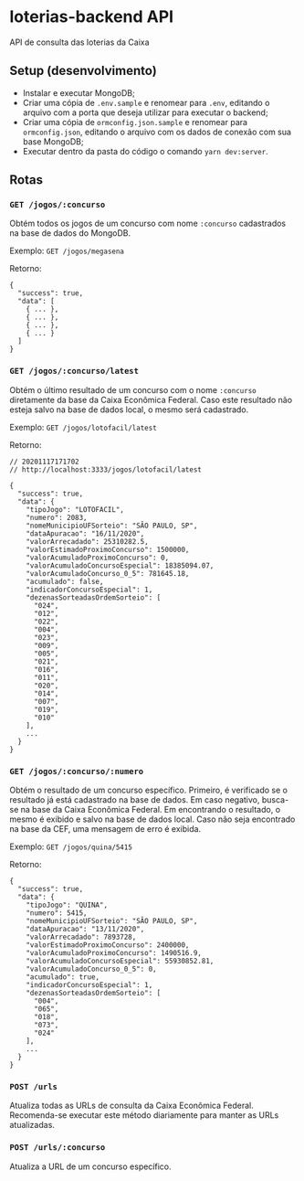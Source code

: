 # loterias-backend API
API de consulta das loterias da Caixa

## Setup (desenvolvimento)
* Instalar e executar MongoDB;
* Criar uma cópia de `.env.sample` e renomear para `.env`, editando o arquivo com a porta que deseja utilizar para executar o backend;
* Criar uma cópia de `ormconfig.json.sample` e renomear para `ormconfig.json`, editando o arquivo com os dados de conexão com sua base MongoDB;
* Executar dentro da pasta do código o comando `yarn dev:server`.

## Rotas

### `GET /jogos/:concurso`
Obtém todos os jogos de um concurso com nome `:concurso` cadastrados na base de
dados do MongoDB.

Exemplo: `GET /jogos/megasena`

Retorno:
```
{
  "success": true,
  "data": [
    { ... },
    { ... },
    { ... },
    { ... }
  ]
}
```

### `GET /jogos/:concurso/latest`
Obtém o último resultado de um concurso com o nome `:concurso` diretamente da base
da Caixa Econômica Federal. Caso este resultado não esteja salvo na base de dados
local, o mesmo será cadastrado.

Exemplo: `GET /jogos/lotofacil/latest`

Retorno:
```
// 20201117171702
// http://localhost:3333/jogos/lotofacil/latest

{
  "success": true,
  "data": {
    "tipoJogo": "LOTOFACIL",
    "numero": 2083,
    "nomeMunicipioUFSorteio": "SÃO PAULO, SP",
    "dataApuracao": "16/11/2020",
    "valorArrecadado": 25310282.5,
    "valorEstimadoProximoConcurso": 1500000,
    "valorAcumuladoProximoConcurso": 0,
    "valorAcumuladoConcursoEspecial": 18385094.07,
    "valorAcumuladoConcurso_0_5": 781645.18,
    "acumulado": false,
    "indicadorConcursoEspecial": 1,
    "dezenasSorteadasOrdemSorteio": [
      "024",
      "012",
      "022",
      "004",
      "023",
      "009",
      "005",
      "021",
      "016",
      "011",
      "020",
      "014",
      "007",
      "019",
      "010"
    ],
    ...
  }
}
```

### `GET /jogos/:concurso/:numero`
Obtém o resultado de um concurso específico. Primeiro, é verificado se o resultado
já está cadastrado na base de dados. Em caso negativo, busca-se na base da Caixa
Econômica Federal. Em encontrando o resultado, o mesmo é exibido e salvo na base
de dados local. Caso não seja encontrado na base da CEF, uma mensagem de erro é
exibida.

Exemplo: `GET /jogos/quina/5415`

Retorno:
```
{
  "success": true,
  "data": {
    "tipoJogo": "QUINA",
    "numero": 5415,
    "nomeMunicipioUFSorteio": "SÃO PAULO, SP",
    "dataApuracao": "13/11/2020",
    "valorArrecadado": 7893728,
    "valorEstimadoProximoConcurso": 2400000,
    "valorAcumuladoProximoConcurso": 1490516.9,
    "valorAcumuladoConcursoEspecial": 55930852.81,
    "valorAcumuladoConcurso_0_5": 0,
    "acumulado": true,
    "indicadorConcursoEspecial": 1,
    "dezenasSorteadasOrdemSorteio": [
      "004",
      "065",
      "018",
      "073",
      "024"
    ],
    ...
  }
}
```

### `POST /urls`
Atualiza todas as URLs de consulta da Caixa Econômica Federal. Recomenda-se executar
este método diariamente para manter as URLs atualizadas.

### `POST /urls/:concurso`
Atualiza a URL de um concurso específico.
